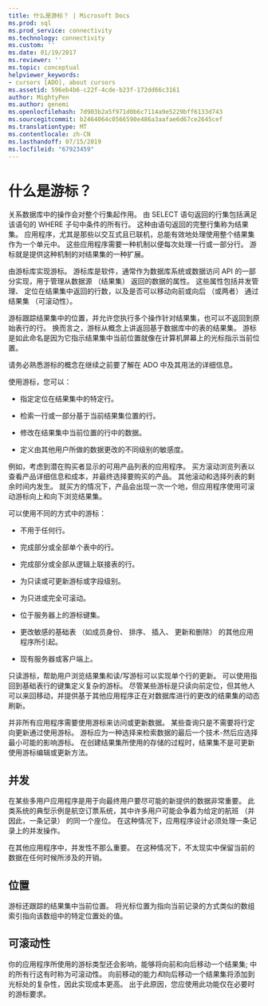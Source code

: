 ```yaml
---
title: 什么是游标？ | Microsoft Docs
ms.prod: sql
ms.prod_service: connectivity
ms.technology: connectivity
ms.custom: ''
ms.date: 01/19/2017
ms.reviewer: ''
ms.topic: conceptual
helpviewer_keywords:
- cursors [ADO], about cursors
ms.assetid: 596eb4b6-c22f-4cde-b23f-172dd66c3161
author: MightyPen
ms.author: genemi
ms.openlocfilehash: 7d903b2a5f971d0b6c7114a9e5229bff6133d743
ms.sourcegitcommit: b2464064c0566590e486a3aafae6d67ce2645cef
ms.translationtype: MT
ms.contentlocale: zh-CN
ms.lasthandoff: 07/15/2019
ms.locfileid: "67923459"
---
```

# <a name="what-is-a-cursor"></a>什么是游标？
关系数据库中的操作会对整个行集起作用。 由 SELECT 语句返回的行集包括满足该语句的 WHERE 子句中条件的所有行。 这种由语句返回的完整行集称为结果集。 应用程序，尤其是那些以交互式且已联机，总能有效地处理使用整个结果集作为一个单元中。 这些应用程序需要一种机制以便每次处理一行或一部分行。 游标就是提供这种机制的对结果集的一种扩展。  
  
 由游标库实现游标。 游标库是软件，通常作为数据库系统或数据访问 API 的一部分实现，用于管理从数据源 （结果集） 返回的数据的属性。 这些属性包括并发管理、 定位在结果集中返回的行数，以及是否可以移动向前或向后 （或两者） 通过结果集 （可滚动性）。  
  
 游标跟踪结果集中的位置，并允许您执行多个操作针对结果集，也可以不返回到原始表行的行。 换而言之，游标从概念上讲返回基于数据库中的表的结果集。 游标是如此命名是因为它指示结果集中当前位置就像在计算机屏幕上的光标指示当前位置。  
  
 请务必熟悉游标的概念在继续之前要了解在 ADO 中及其用法的详细信息。  
  
 使用游标，您可以：  
  
-   指定定位在结果集中的特定行。  
  
-   检索一行或一部分基于当前结果集位置的行。  
  
-   修改在结果集中当前位置的行中的数据。  
  
-   定义由其他用户所做的数据更改的不同级别的敏感度。  
  
 例如，考虑到潜在购买者显示的可用产品列表的应用程序。 买方滚动浏览列表以查看产品详细信息和成本，并最终选择要购买的产品。 其他滚动和选择列表的剩余时间内发生。 就买方的情况下，产品会出现一次一个地，但应用程序使用可滚动游标向上和向下浏览结果集。  
  
 可以使用不同的方式中的游标：  
  
-   不用于任何行。  
  
-   完成部分或全部单个表中的行。  
  
-   完成部分或全部从逻辑上联接表的行。  
  
-   为只读或可更新游标或字段级别。  
  
-   为只进或完全可滚动。  
  
-   位于服务器上的游标键集。  
  
-   更改敏感的基础表 （如成员身份、 排序、 插入、 更新和删除） 的其他应用程序所引起。  
  
-   现有服务器或客户端上。  
  
 只读游标，帮助用户浏览结果集和读/写游标可以实现单个行的更新。 可以使用指回到基础表行的键集定义复杂的游标。 尽管某些游标是只读向前定位，但其他人可以来回移动，并提供基于其他应用程序正在对数据库进行的更改的结果集的动态刷新。  
  
 并非所有应用程序需要使用游标来访问或更新数据。 某些查询只是不需要将行定向更新通过使用游标。 游标应为一种选择来检索数据的最后一个技术-然后应选择最小可能的影响游标。 在创建结果集所使用的存储的过程时，结果集不是可更新使用游标编辑或更新方法。  
  
## <a name="concurrency"></a>并发  
 在某些多用户应用程序是用于向最终用户要尽可能的新提供的数据非常重要。 此类系统的典型示例是航空订票系统，其中许多用户可能会争着为给定的航班 （并因此，一条记录） 的同一个座位。 在这种情况下，应用程序设计必须处理一条记录上的并发操作。  
  
 在其他应用程序中，并发性不那么重要。 在这种情况下，不太现实中保留当前的数据在任何时候所涉及的开销。  
  
## <a name="position"></a>位置  
 游标还跟踪的结果集中当前位置。 将光标位置为指向当前记录的方式类似的数组索引指向该数组中的特定位置处的值。  
  
## <a name="scrollability"></a>可滚动性  
 你的应用程序所使用的游标类型还会影响，能够将向前和向后移动一个结果集; 中的所有行这有时称为可滚动性。 向前移动的能力*和*向后移动一个结果集将添加到光标处的复杂性，因此实现成本更高。 出于此原因，您应使用此功能仅在必要时的游标要求。
